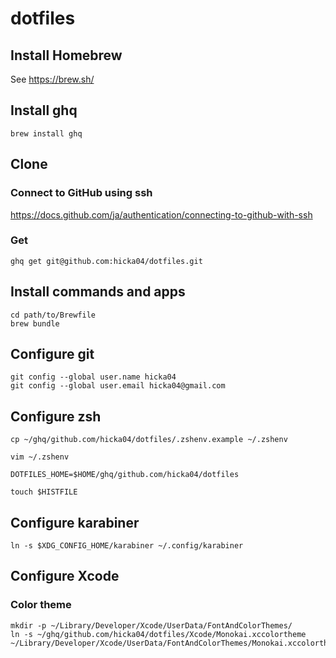 # dotfiles
## Install Homebrew
See https://brew.sh/

## Install ghq
```
brew install ghq
```

## Clone
### Connect to GitHub using ssh
https://docs.github.com/ja/authentication/connecting-to-github-with-ssh

### Get
```
ghq get git@github.com:hicka04/dotfiles.git
```

## Install commands and apps
```
cd path/to/Brewfile
brew bundle
```

## Configure git
```
git config --global user.name hicka04
git config --global user.email hicka04@gmail.com
```

## Configure zsh
```
cp ~/ghq/github.com/hicka04/dotfiles/.zshenv.example ~/.zshenv
```

```
vim ~/.zshenv

DOTFILES_HOME=$HOME/ghq/github.com/hicka04/dotfiles
```

```
touch $HISTFILE
```

## Configure karabiner
```
ln -s $XDG_CONFIG_HOME/karabiner ~/.config/karabiner
```

## Configure Xcode
### Color theme
```
mkdir -p ~/Library/Developer/Xcode/UserData/FontAndColorThemes/
ln -s ~/ghq/github.com/hicka04/dotfiles/Xcode/Monokai.xccolortheme ~/Library/Developer/Xcode/UserData/FontAndColorThemes/Monokai.xccolortheme
```
